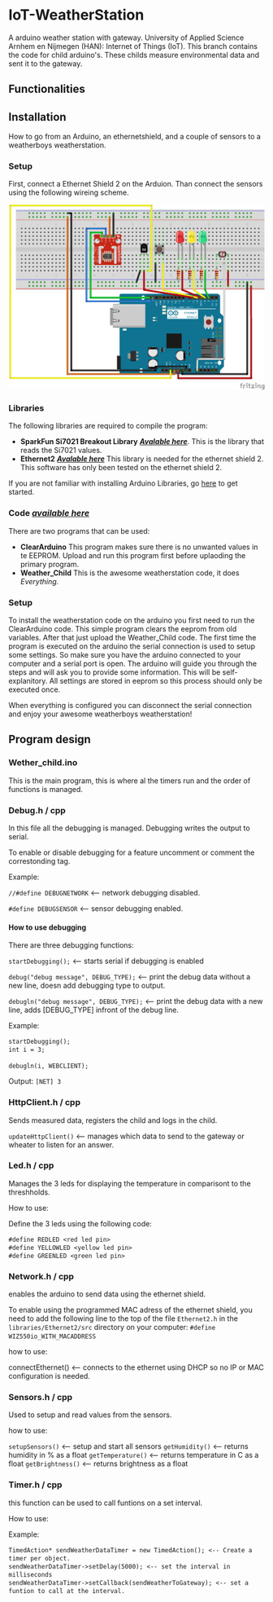 # IoT-WeatherStation
A arduino weather station with gateway. University of Applied Science Arnhem en Nijmegen (HAN): Internet of Things (IoT). This branch contains the code for child arduino's. These childs measure environmental data and sent it to the gateway.

## Functionalities


## Installation
How to go from an Arduino, an ethernetshield, and a couple of sensors to a weatherboys weatherstation.

### Setup
First, connect a Ethernet Shield 2 on the Arduion. Than connect the sensors using the following wireing scheme.

![connection scheme](Child_1_bb.png)

### Libraries
The following libraries are required to compile the program:
* **SparkFun Si7021 Breakout Library** [***Avalable here***](https://github.com/sparkfun/Si7021_Breakout). This is the library that reads the Si7021 values.
* **Ethernet2** [***Avalable here***](https://github.com/adafruit/Ethernet2) This library is needed for the ethernet shield 2. This software has only been tested on the ethernet shield 2.

If you are not familiar with installing Arduino Libraries, go [here](https://www.arduino.cc/en/Guide/Libraries) to get started.

### Code [***available here***](https://github.com/SijmenHuizenga/IoT-WeatherStation/tree/child)
There are two programs that can be used:
* **ClearArduino** This program makes sure there is no unwanted values in te EEPROM. Upload and run this program first before uplaoding the primary program.
* **Weather_Child** This is the awesome weatherstation code, it does *Everything*.

### Setup
To install the weatherstation code on the arduino you first need to run the ClearArduino code. This simple program clears the eeprom from old variables. After that just upload the Weather_Child code. The first time the program is executed on the arduino the serial connection is used to setup some settings. So make sure you have the arduino connected to your computer and a serial port is open. The arduino will guide you through the steps and will ask you to provide some information. This will be self-explanitory. All settings are stored in eeprom so this process should only be executed once.

When everything is configured you can disconnect the serial connection and enjoy your awesome weatherboys weatherstation!


## Program design

### Wether_child.ino
This is the main program, this is where al the timers run and the order of functions is managed.

### Debug.h / cpp

In this file all the debugging is managed. Debugging writes the output to serial.

To enable or disable debugging for a feature uncomment or comment the correstonding tag.

Example:

`//#define DEBUGNETWORK` <-- network debugging disabled.

`#define DEBUGSENSOR` <-- sensor debugging enabled.

#### How to use debugging
There are three debugging functions:

`startDebugging();` <-- starts serial if debugging is enabled

`debug("debug message", DEBUG_TYPE);` <-- print the debug data without a new line, doesn add debugging type to output.

`debugln("debug message", DEBUG_TYPE);` <-- print the debug data with a new line, adds [DEBUG_TYPE] infront of the debug line.

Example:
```
startDebugging();
int i = 3;

debugln(i, WEBCLIENT);
```
Output: `[NET] 3`

### HttpClient.h / cpp
Sends measured data, registers the child and logs in the child.

`updateHttpClient()` <-- manages which data to send to the gateway or wheater to listen for an answer.

### Led.h / cpp
Manages the 3 leds for displaying the temperature in comparisont to the threshholds.

How to use:

Define the 3 leds using the following code:
```
#define REDLED <red led pin>
#define YELLOWLED <yellow led pin>
#define GREENLED <green led pin>
```

### Network.h / cpp
enables the arduino to send data using the ethernet shield.

To enable using the programmed MAC adress of the ethernet shield, you need to add the following line to the top of the file `Ethernet2.h` in the `libraries/Ethernet2/src` directory on your computer:
`#define WIZ550io_WITH_MACADDRESS`

how to use:

connectEthernet() <-- connects to the ethernet using DHCP so no IP or MAC configuration is needed.
 
### Sensors.h / cpp
Used to setup and read values from the sensors.

how to use:

`setupSensors()` <-- setup and start all sensors
`getHumidity()` <-- returns humidity in % as a float
`getTemperature()` <-- returns temperature in C as a float
`getBrightness()` <-- returns brightness as a float

### Timer.h / cpp
this function can be used to call funtions on a set interval.

How to use:

Example:
```
TimedAction* sendWeatherDataTimer = new TimedAction(); <-- Create a timer per object.
sendWeatherDataTimer->setDelay(5000); <-- set the interval in milliseconds
sendWeatherDataTimer->setCallback(sendWeatherToGateway); <-- set a funtion to call at the interval.
```
